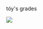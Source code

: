 tóy's grades

<img src="https://github-readme-stats.vercel.app/api?username=ruihq&hide_title=true&count_private=true&show_icons=true&theme=github_dark&hide_border=true&bg_color=00000000"/>
